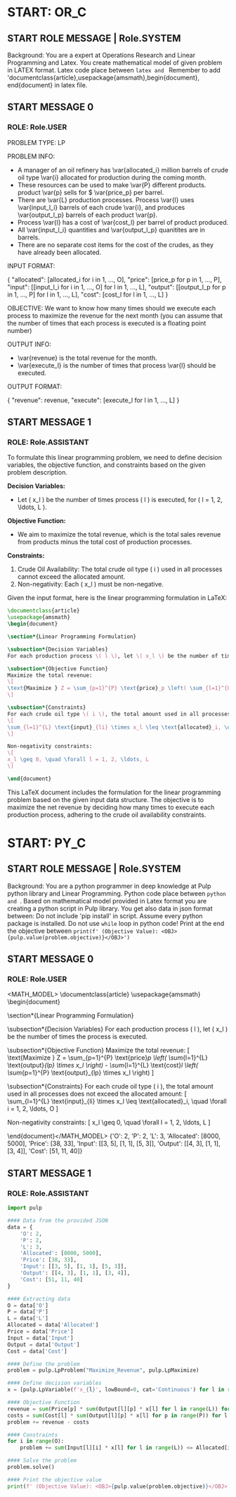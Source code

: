 # START: OR_C 
## START ROLE MESSAGE | Role.SYSTEM 
Background: You are a expert at Operations Research and Linear Programming and Latex. You create mathematical model of given problem in LATEX format. Latex code place between ```latex and ``` Remember to add 'documentclass{article},usepackage{amsmath},begin{document}, end{document} in latex file. 
## START MESSAGE 0 
### ROLE: Role.USER
<DESCRIPTION>
PROBLEM TYPE: LP

PROBLEM INFO: 

- A manager of an oil refinery has \var{allocated_i} million barrels of crude oil type \var{i} allocated for production during the coming month. 
- These resources can be used to make \var{P} different products. product \var{p} sells for $ \var{price_p} per barrel.
- There are \var{L} production processes. Process \var{l} uses \var{input_l_i} barrels of each crude \var{i}, and produces \var{output_l_p} barrels of each product \var{p}. 
- Process \var{l} has a cost of \var{cost_l} per barrel of product produced.
- All \var{input_l_i} quantities and \var{output_l_p} quanitites are in barrels. 
- There are no separate cost items for the cost of the crudes, as they have already been allocated.

INPUT FORMAT: 

{
    "allocated": [allocated_i for i in 1, ..., O],
    "price": [price_p for p in 1, ..., P],
    "input": [[input_l_i for i in 1, ..., O] for l in 1, ..., L],
    "output": [[output_l_p for p in 1, ..., P] for l in 1, ..., L],
    "cost": [cost_l for l in 1, ..., L]
}

OBJECTIVE: We want to know how many times should we execute each process to maximize the revenue for the next month (you can assume that the number of times that each process is executed is a floating point number)

OUTPUT INFO:

- \var{revenue} is the total revenue for the month.
- \var{execute_l} is the number of times that process \var{l} should be executed.

OUTPUT FORMAT:

{
    "revenue": revenue,
    "execute": [execute_l for l in 1, ..., L]
}

</DESCRIPTION>


## START MESSAGE 1 
### ROLE: Role.ASSISTANT
To formulate this linear programming problem, we need to define decision variables, the objective function, and constraints based on the given problem description.

**Decision Variables:**
- Let \( x_l \) be the number of times process \( l \) is executed, for \( l = 1, 2, \ldots, L \).

**Objective Function:**
- We aim to maximize the total revenue, which is the total sales revenue from products minus the total cost of production processes.

**Constraints:**
1. Crude Oil Availability: The total crude oil type \( i \) used in all processes cannot exceed the allocated amount.
2. Non-negativity: Each \( x_l \) must be non-negative.

Given the input format, here is the linear programming formulation in LaTeX:

```latex
\documentclass{article}
\usepackage{amsmath}
\begin{document}

\section*{Linear Programming Formulation}

\subsection*{Decision Variables}
For each production process \( l \), let \( x_l \) be the number of times the process is executed.

\subsection*{Objective Function}
Maximize the total revenue:
\[
\text{Maximize } Z = \sum_{p=1}^{P} \text{price}_p \left( \sum_{l=1}^{L} \text{output}_{lp} \times x_l \right) - \sum_{l=1}^{L} \text{cost}_l \left( \sum_{p=1}^{P} \text{output}_{lp} \times x_l \right)
\]

\subsection*{Constraints}
For each crude oil type \( i \), the total amount used in all processes does not exceed the allocated amount:
\[
\sum_{l=1}^{L} \text{input}_{li} \times x_l \leq \text{allocated}_i, \quad \forall i = 1, 2, \ldots, O
\]

Non-negativity constraints:
\[
x_l \geq 0, \quad \forall l = 1, 2, \ldots, L
\]

\end{document}
```

This LaTeX document includes the formulation for the linear programming problem based on the given input data structure. The objective is to maximize the net revenue by deciding how many times to execute each production process, adhering to the crude oil availability constraints.

# START: PY_C 
## START ROLE MESSAGE | Role.SYSTEM 
Background: You are a python programmer in deep knowledge at Pulp python library and Linear Programming. Python code place between ```python and ```. Based on mathematical model provided in Latex format you are creating a python script in Pulp library. You get also data in json format between: <DATA></DATA> Do not include 'pip install' in script. Assume every python package is installed. Do not use `while` loop in python code! Print at the end the objective between <OBJ></OBJ> `print(f' (Objective Value): <OBJ>{pulp.value(problem.objective)}</OBJ>')` 
## START MESSAGE 0 
### ROLE: Role.USER
<MATH_MODEL>
\documentclass{article}
\usepackage{amsmath}
\begin{document}

\section*{Linear Programming Formulation}

\subsection*{Decision Variables}
For each production process \( l \), let \( x_l \) be the number of times the process is executed.

\subsection*{Objective Function}
Maximize the total revenue:
\[
\text{Maximize } Z = \sum_{p=1}^{P} \text{price}_p \left( \sum_{l=1}^{L} \text{output}_{lp} \times x_l \right) - \sum_{l=1}^{L} \text{cost}_l \left( \sum_{p=1}^{P} \text{output}_{lp} \times x_l \right)
\]

\subsection*{Constraints}
For each crude oil type \( i \), the total amount used in all processes does not exceed the allocated amount:
\[
\sum_{l=1}^{L} \text{input}_{li} \times x_l \leq \text{allocated}_i, \quad \forall i = 1, 2, \ldots, O
\]

Non-negativity constraints:
\[
x_l \geq 0, \quad \forall l = 1, 2, \ldots, L
\]

\end{document}</MATH_MODEL>
<DATA>
{'O': 2, 'P': 2, 'L': 3, 'Allocated': [8000, 5000], 'Price': [38, 33], 'Input': [[3, 5], [1, 1], [5, 3]], 'Output': [[4, 3], [1, 1], [3, 4]], 'Cost': [51, 11, 40]}</DATA>


## START MESSAGE 1 
### ROLE: Role.ASSISTANT
```python
import pulp

#### Data from the provided JSON
data = {
    'O': 2,
    'P': 2,
    'L': 3,
    'Allocated': [8000, 5000],
    'Price': [38, 33],
    'Input': [[3, 5], [1, 1], [5, 3]],
    'Output': [[4, 3], [1, 1], [3, 4]],
    'Cost': [51, 11, 40]
}

#### Extracting data
O = data['O']
P = data['P']
L = data['L']
Allocated = data['Allocated']
Price = data['Price']
Input = data['Input']
Output = data['Output']
Cost = data['Cost']

#### Define the problem
problem = pulp.LpProblem("Maximize_Revenue", pulp.LpMaximize)

#### Define decision variables
x = [pulp.LpVariable(f'x_{l}', lowBound=0, cat='Continuous') for l in range(L)]

#### Objective Function
revenue = sum(Price[p] * sum(Output[l][p] * x[l] for l in range(L)) for p in range(P))
costs = sum(Cost[l] * sum(Output[l][p] * x[l] for p in range(P)) for l in range(L))
problem += revenue - costs

#### Constraints
for i in range(O):
    problem += sum(Input[l][i] * x[l] for l in range(L)) <= Allocated[i]

#### Solve the problem
problem.solve()

#### Print the objective value
print(f' (Objective Value): <OBJ>{pulp.value(problem.objective)}</OBJ>')
```

